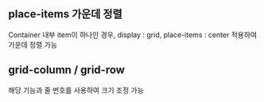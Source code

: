 ## place-items 가운데 정렬
Container 내부 item이 하나인 경우, display : grid, place-items : center 적용하여 가운데 정렬 가능
<br/>

## grid-column / grid-row
해당 기능과 줄 번호를 사용하여 크기 조정 가능

